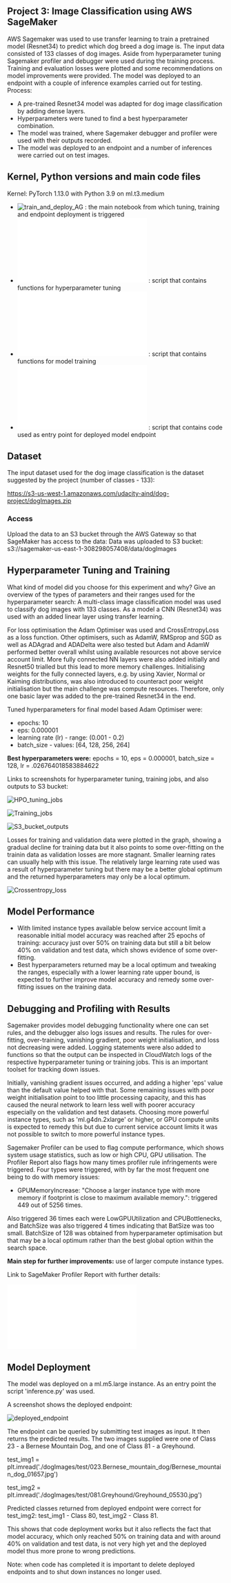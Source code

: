 ## Project 3: Image Classification using AWS SageMaker

AWS Sagemaker was used to use transfer learning to train a pretrained model (Resnet34) 
to predict which dog breed a dog image is. The input data consisted of 133 classes of dog images.
Aside from hyperparameter tuning Sagemaker profiler and debugger were used during the training process.
Training and evaluation losses were plotted and some recommendations on model improvements were provided.
The model was deployed to an endpoint with a couple of inference examples carried out for testing. Process:

- A pre-trained Resnet34 model was adapted for dog image classification by adding dense layers.
- Hyperparameters were tuned to find a best hyperparameter combination.
- The model was trained, where Sagemaker debugger and profiler were used with their outputs recorded.
- The model was deployed to an endpoint and a number of inferences were carried out on test images.

## Kernel, Python versions and main code files
Kernel:  PyTorch 1.13.0 with Python 3.9 on ml.t3.medium

- ![train_and_deploy_AG](train_and_deploy_AG.ipynb) : the main notebook from which tuning, training and endpoint deployment is triggered
- ![hpo_AG](hpo_AG.py) : script that contains functions for hyperparameter tuning
- ![train_model_AG](train_model_AG.py) : script that contains functions for model training
- ![inference](inference.py) : script that contains code used as entry point for deployed model endpoint 

## Dataset
The input dataset used for the dog image classification is the dataset suggested by the project (number of classes - 133):

https://s3-us-west-1.amazonaws.com/udacity-aind/dog-project/dogImages.zip

### Access
Upload the data to an S3 bucket through the AWS Gateway so that SageMaker has access to the data:
Data was uploaded to S3 bucket: s3://sagemaker-us-east-1-308298057408/data/dogImages

## Hyperparameter Tuning and Training
What kind of model did you choose for this experiment and why? Give an overview of the types of parameters and their ranges 
used for the hyperparameter search:
A multi-class image classification model was used to classify dog images with 133 classes.
As a model a CNN (Resnet34) was used with an added linear layer using transfer learning.

For loss optimisation the Adam Optimiser was used and CrossEntropyLoss as a loss function.
Other optimisers, such as AdamW, RMSprop and SGD as well as ADAgrad and ADADelta were also tested but Adam and AdamW
performed better overall whilst using available resources not above service account limit.
More fully connected NN layers were also added initially and Resnet50 trialled but this lead to more memory challenges.
Initialising weights for the fully connected layers, e.g. by using Xavier, Normal or Kaiming distributions, was also introduced
to counteract poor weight initialisation but the main challenge was compute resources. Therefore, only one basic layer was added 
to the pre-trained Resnet34 in the end.

Tuned hyperparameters for final model based Adam Optimiser were:
- epochs: 10
- eps: 0.000001
- learning rate (lr) - range: (0.001 - 0.2)
- batch_size - values: [64, 128, 256, 264]

**Best hyperparameters were:** epochs = 10, eps = 0.000001, batch_size = 128, lr = .026764018583884622

Links to screenshots for hyperparameter tuning,  training jobs, and also outputs to S3 bucket:

![HPO_tuning_jobs](screenshots/hpo_tuning_jobs.png)

![Training_jobs](screenshots/training_jobs.png)

![S3_bucket_outputs](screenshots/S3_bucket_outputs.png)

Losses for training and validation data were plotted in the graph, showing a gradual decline for training data but it 
also points to some over-fitting on the trainin data as validation losses are more stagnant. Smaller learning rates can 
usually help with this issue. The relatively large learning rate used was a result of hyperparameter tuning but there 
may be a better global optimum and the returned hyperparameters may only be a local optimum.

![Crossentropy_loss](screenshots/crossentropy_loss.png)

## Model Performance
- With limited instance types available below service account limit a reasonable initial model accuracy was reached 
after 25 epochs of training:
accuracy just over 50% on training data but still a bit below 40% on validation and test data, which shows evidence of some over-fitting. 
- Best hyperparameters returned may be a local optimum and tweaking the ranges, especially with a lower learning rate
upper bound, is expected to further improve model accuracy and remedy some over-fitting issues on the training data.

## Debugging and Profiling with Results
Sagemaker provides model debugging functionality where one can set rules, and the debugger also logs issues and results. 
The rules for over-fitting, over-training, vanishing gradient, poor weight initialisation, and loss not decreasing were
added. Logging statements were also added to functions so that the output can be inspected in CloudWatch logs of the
respective hyperparameter tuning or training jobs. This is an important toolset for tracking down issues.

Initially, vanishing gradient issues occurred, and adding a higher 'eps' value than the default value helped with that.
Some remaining issues with poor weight initialisation point to too little processing capacity, and this has caused the 
neural network to learn less well with poorer accuracy especially on the validation and test datasets.
Choosing more powerful instance types, such as 'ml.g4dn.2xlarge' or higher, or GPU compute units is expected to remedy
this but due to current service account limits it was not possible to switch to more powerful instance types.

Sagemaker Profiler can be used to flag compute performance, which shows system usage statistics, such as low or high CPU, GPU 
utilisation. The Profiler Report also flags how many times profiler rule infringements were triggered. Four types were
triggered, with by far the most frequent one being to do with memory issues:
- GPUMemoryIncrease: "Choose a larger instance type with more memory if footprint is close to maximum available memory.":
triggered 449 out of 5256 times.

Also triggered 36 times each were LowGPUUtilization and CPUBottlenecks, and BatchSize was also triggered 4 times indicating
that BatSize was too small. BatchSize of 128 was obtained from hyperparameter optimisation but that may be a local optimum 
rather than the best global option within the search space.

**Main step for further improvements:** use of larger compute instance types.

Link to SageMaker Profiler Report with further details: 

![profiler-report](profiler-report.html)

## Model Deployment
The model was deployed on a ml.m5.large instance. As an entry point the script 'inference.py' was used.

A screenshot shows the deployed endpoint:

![deployed_endpoint](screenshots/deployed_endpoint.png)

The endpoint can be queried by submitting test images as input. It then returns the predicted results. The two images
supplied were one of Class 23 - a Bernese Mountain Dog, and one of Class 81 - a Greyhound.

test_img1 = plt.imread('./dogImages/test/023.Bernese_mountain_dog/Bernese_mountain_dog_01657.jpg')

test_img2 = plt.imread('./dogImages/test/081.Greyhound/Greyhound_05530.jpg')

Predicted classes returned from deployed endpoint were correct for test_img2: test_img1 - Class 80, test_img2 - Class 81.

This shows that code deployment works but it also reflects the fact that model accuracy, which only reached 50% on training data 
and with around 40% on validation and test data, is not very high yet and the deployed model thus more prone to wrong predictions.

Note: when code has completed it is important to delete deployed endpoints and to shut down instances no longer used.

